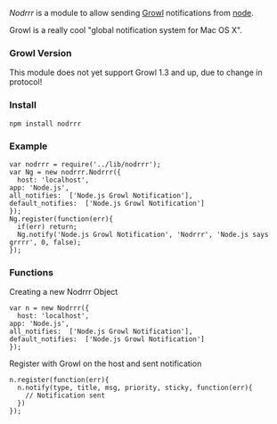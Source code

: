 _Nodrrr_ is a module to allow sending [Growl](http://growl.info) notifications
from [node](http://nodejs.org).

Growl is a really cool "global notification system for Mac OS X".
### Growl Version
This module does not yet support Growl 1.3 and up, due to change in protocol!

### Install
	npm install nodrrr

### Example
	var nodrrr = require('../lib/nodrrr');
	var Ng = new nodrrr.Nodrrr({
	  host: 'localhost',
    app: 'Node.js',
    all_notifies:  ['Node.js Growl Notification'],
    default_notifies:  ['Node.js Growl Notification']
	});
	Ng.register(function(err){
	  if(err) return;
	  Ng.notify('Node.js Growl Notification', 'Nodrrr', 'Node.js says grrrr', 0, false);	  
	});


### Functions
Creating a new Nodrrr Object
	
	var n = new Nodrrr({
	  host: 'localhost',
    app: 'Node.js',
    all_notifies:  ['Node.js Growl Notification'],
    default_notifies:  ['Node.js Growl Notification']
	});

Register with Growl on the host and sent notification

	n.register(function(err){
	  n.notify(type, title, msg, priority, sticky, function(err){
	    // Notification sent
	  })
	});
	

	
